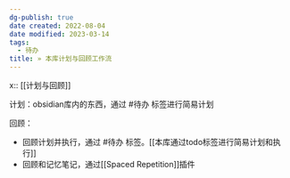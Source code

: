 ```yaml
---
dg-publish: true
date created: 2022-08-04
date modified: 2023-03-14
tags:
  - 待办
title: » 本库计划与回顾工作流
---
```


x:: [[计划与回顾]]

计划：obsidian库内的东西，通过 #待办 标签进行简易计划

回顾：

- 回顾计划并执行，通过 #待办 标签。[[本库通过todo标签进行简易计划和执行]]
- 回顾和记忆笔记，通过[[Spaced Repetition]]插件
